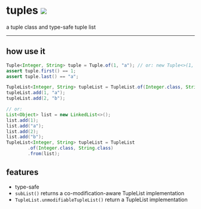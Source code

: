 # tuples ![](https://travis-ci.org/kaHaleMaKai/tuples.svg?branch=master)

a tuple class and type-safe tuple list

---

## how use it
```java
Tuple<Integer, String> tuple = Tuple.of(1, "a"); // or: new Tuple<>(1, "a");
assert tuple.first() == 1;
assert tuple.last() == "a";
```

```java
TupleList<Integer, String> tupleList = TupleList.of(Integer.class, String.class);
tupleList.add(1, "a");
tupleList.add(2, "b");

// or:
List<Object> list = new LinkedList<>();
list.add(1);
list.add("a");
list.add(2);
list.add("b");
TupleList<Integer, String> tupleList = TupleList
        .of(Integer.class, String.class)
        .from(list);
```

## features
* type-safe
* `subList()` returns a co-modification-aware TupleList implementation
* `TupleList.unmodifiableTupleList()` return a TupleList implementation
